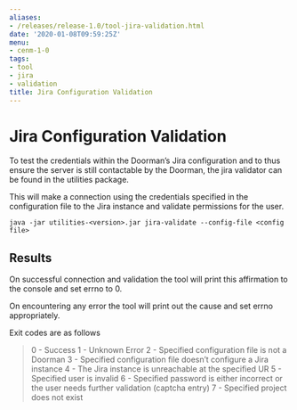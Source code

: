 ```yaml
---
aliases:
- /releases/release-1.0/tool-jira-validation.html
date: '2020-01-08T09:59:25Z'
menu:
- cenm-1-0
tags:
- tool
- jira
- validation
title: Jira Configuration Validation
---
```



# Jira Configuration Validation

To test the credentials within the Doorman’s Jira configuration and to thus ensure
the server is still contactable by the Doorman, the jira validator can be found in the utilities package.

This will make a connection using the credentials specified in the configuration file to the Jira
instance and validate permissions for the user.

```shell
java -jar utilities-<version>.jar jira-validate --config-file <config file>
```


## Results

On successful connection and validation the tool will print this affirmation to the console and
set errno to 0.

On encountering any error the tool will print out the cause and set errno appropriately.

Exit codes are as follows

> 
> 0 - Success
> 1 - Unknown Error
> 2 - Specified configuration file is not a Doorman
> 3 - Specified configuration file doesn’t configure a Jira instance
> 4 - The Jira instance is unreachable at the specified UR
> 5 - Specified user is invalid
> 6 - Specified password is either incorrect or the user needs further validation (captcha entry)
> 7 - Specified project does not exist


